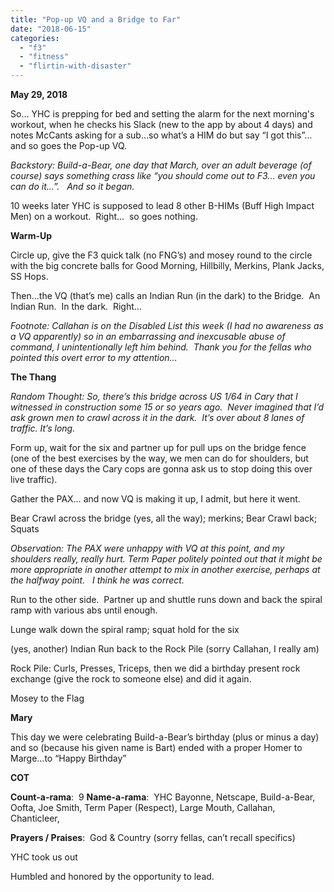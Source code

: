 ```yaml
---
title: "Pop-up VQ and a Bridge to Far"
date: "2018-06-15"
categories: 
  - "f3"
  - "fitness"
  - "flirtin-with-disaster"
---
```


**May 29, 2018**

So… YHC is prepping for bed and setting the alarm for the next morning's workout, when he checks his Slack (new to the app by about 4 days) and notes McCants asking for a sub…so what’s a HIM do but say “I got this”… and so goes the Pop-up VQ.

_Backstory: Build-a-Bear, one day that March, over an adult beverage (of course) says something crass like “you should come out to F3… even you can do it…”.   And so it began._

10 weeks later YHC is supposed to lead 8 other B-HIMs (Buff High Impact Men) on a workout.  Right…  so goes nothing.

**Warm-Up**

Circle up, give the F3 quick talk (no FNG’s) and mosey round to the circle with the big concrete balls for Good Morning, Hillbilly, Merkins, Plank Jacks, SS Hops.

Then…the VQ (that’s me) calls an Indian Run (in the dark) to the Bridge.  An Indian Run.  In the dark.  Right...

_Footnote: Callahan is on the Disabled List this week (I had no awareness as a VQ apparently) so in an embarrassing and inexcusable abuse of command, I unintentionally left him behind.  Thank you for the fellas who pointed this overt error to my attention…_

**The Thang**

_Random Thought: So, there’s this bridge across US 1/64 in Cary that I witnessed in construction some 15 or so years ago.  Never imagined that I’d ask grown men to crawl across it in the dark.  It’s over about 8 lanes of traffic. It’s long._

Form up, wait for the six and partner up for pull ups on the bridge fence (one of the best exercises by the way, we men can do for shoulders, but one of these days the Cary cops are gonna ask us to stop doing this over live traffic).

Gather the PAX… and now VQ is making it up, I admit, but here it went.

Bear Crawl across the bridge (yes, all the way); merkins; Bear Crawl back; Squats

_Observation: The PAX were unhappy with VQ at this point, and my shoulders really, really hurt. Term Paper politely pointed out that it might be more appropriate in another attempt to mix in another exercise, perhaps at the halfway point.   I think he was correct._

Run to the other side.  Partner up and shuttle runs down and back the spiral ramp with various abs until enough.

Lunge walk down the spiral ramp; squat hold for the six

(yes, another) Indian Run back to the Rock Pile (sorry Callahan, I really am)

Rock Pile: Curls, Presses, Triceps, then we did a birthday present rock exchange (give the rock to someone else) and did it again.

Mosey to the Flag

**Mary**

This day we were celebrating Build-a-Bear’s birthday (plus or minus a day) and so (because his given name is Bart) ended with a proper Homer to Marge…to “Happy Birthday”

**COT**

**Count-a-rama**:  9 **Name-a-rama**:  YHC Bayonne, Netscape, Build-a-Bear, Oofta, Joe Smith, Term Paper (Respect), Large Mouth, Callahan, Chanticleer,

**Prayers / Praises**:  God & Country (sorry fellas, can’t recall specifics)

YHC took us out

Humbled and honored by the opportunity to lead.

